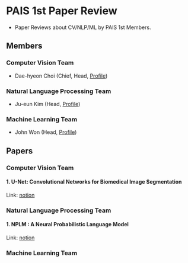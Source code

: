 # PAIS 1st Paper Review 
- Paper Reviews about CV/NLP/ML by PAIS 1st Members.

## Members
### Computer Vision Team 
- Dae-hyeon Choi (Chief, Head, [Profile](https://github.com/choidaedae))

### Natural Language Processing Team 
- Ju-eun Kim (Head, [Profile](https://github.com/juevn))

### Machine Learning Team
- John Won (Head, [Profile](https://github.com/Periphanes))
  
## Papers
### Computer Vision Team
#### 1. U-Net: Convolutional Networks for Biomedical Image Segmentation
Link: [notion](https://capable-pixie-1bf.notion.site/U-Net-Convolutional-Networks-for-Biomedical-Image-Segmentation-eaecc131128e42938ebbd5a501458ae6?pvs=4)

### Natural Language Processing Team 
#### 1. NPLM : A Neural Probabilistic Language Model
Link: [notion](https://capable-pixie-1bf.notion.site/NPLM-A-Neural-Probabilistic-Language-Model-f956a2ad37614d3d82599c2527ff713d?pvs=4)

### Machine Learning Team 
